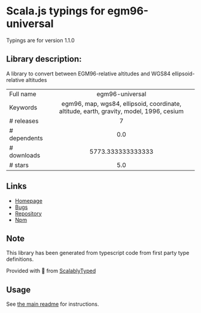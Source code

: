 
# Scala.js typings for egm96-universal

Typings are for version 1.1.0

## Library description:
A library to convert between EGM96-relative altitudes and WGS84 ellipsoid-relative altitudes

|                    |                 |
| ------------------ | :-------------: |
| Full name          | egm96-universal |
| Keywords           | egm96, map, wgs84, ellipsoid, coordinate, altitude, earth, gravity, model, 1996, cesium |
| # releases         | 7 |
| # dependents       | 0.0 |
| # downloads        | 5773.333333333333 |
| # stars            | 5.0 |

## Links
- [Homepage](https://github.com/nicolas-van/egm96-universal#readme)
- [Bugs](https://github.com/nicolas-van/egm96-universal/issues)
- [Repository](https://github.com/nicolas-van/egm96-universal)
- [Npm](https://www.npmjs.com/package/egm96-universal)
    


## Note
This library has been generated from typescript code from first party type definitions.

Provided with :purple_heart: from [ScalablyTyped](https://github.com/oyvindberg/ScalablyTyped)

## Usage
See [the main readme](../../readme.md) for instructions.


